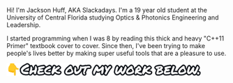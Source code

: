 Hi! I'm Jackson Huff, AKA Slackadays. I'm a 19 year old student at the University of Central Florida studying Optics & Photonics Engineering and Leadership. 

I started programming when I was 8 by reading this thick and heavy "C++11 Primer" textbook cover to cover. Since then, I've been trying to make people's lives better by making super useful tools that are a pleasure to use.

<img src="SeeMyWork.png" alt="👇 Check out my work below." height="30px">
